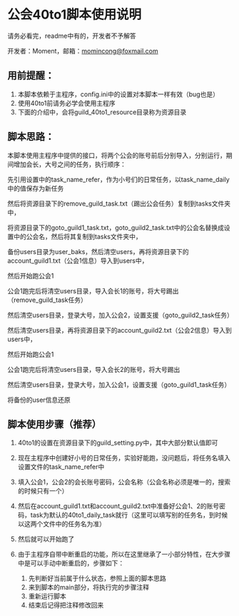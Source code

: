 # 公会40to1脚本使用说明

请务必看完，readme中有的，开发者不予解答

开发者：Moment，邮箱：momincong@foxmail.com

## 用前提醒：

1. 本脚本依赖于主程序，config.ini中的设置对本脚本一样有效（bug也是）
2. 使用40to1前请务必学会使用主程序
3. 下面的介绍中，会将guild_40to1_resource目录称为资源目录

## 脚本思路：

本脚本使用主程序中提供的接口，将两个公会的账号前后分别导入，分别运行，期间增加会长，大号之间的任务，执行顺序：

先引用设置中的task_name_refer，作为小号们的日常任务，以task_name_daily中的值保存为新任务

然后将资源目录下的remove_guild_task.txt（踢出公会任务）复制到tasks文件夹中，

将资源目录下的goto_guild1_task.txt，goto_guild2_task.txt中的公会名替换成设置中的公会名，然后将其复制到tasks文件夹中，

备份users目录为user_baks，然后清空users，再将资源目录下的account_guild1.txt（公会1信息）导入到users中，

然后开始跑公会1

公会1跑完后将清空users目录，导入会长1的账号，将大号踢出（remove_guild_task任务）

然后清空users目录，登录大号，加入公会2，设置支援（goto_guild2_task任务）

然后清空users目录，再将资源目录下的account_guild2.txt（公会2信息）导入到users中，

然后开始跑公会1

公会1跑完后将清空users目录，导入会长2的账号，将大号踢出

然后清空users目录，登录大号，加入公会1，设置支援（goto_guild1_task任务）

将备份的user信息还原

## 脚本使用步骤（推荐）

1. 40to1的设置在资源目录下的guild_setting.py中，其中大部分默认值即可

2. 现在主程序中创建好小号的日常任务，实验好能跑，没问题后，将任务名填入设置文件的task_name_refer中
3. 填入公会1，公会2的会长账号密码，公会名称（公会名称必须是唯一的，搜索的时候只有一个）
4. 然后在account_guild1.txt和account_guild2.txt中准备好公会1、2的账号密码，task为默认的40to1_daily_task就行（这里可以填写别的任务名，到时候以这两个文件中的任务名为准）
5. 然后就可以开始跑了
6. 由于主程序自带中断重启的功能，所以在这里继承了一小部分特性，在大步骤中是可以手动中断重启的，步骤如下：
   1. 先判断好当前属于什么状态，参照上面的脚本思路
   2. 来到脚本的main部分，将执行完的步骤注释
   3. 重新运行脚本
   4. 结束后记得把注释修改回来